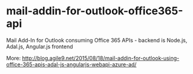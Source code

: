 # mail-addin-for-outlook-office365-api
Mail Add-In for Outlook consuming Office 365 APIs - backend is Node.js, Adal.js, Angular.js frontend

More: http://blog.agile9.net/2015/08/18/mail-addin-for-outlook-using-office-365-apis-adal-js-angularjs-webapi-azure-ad/
